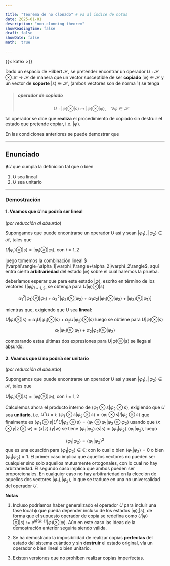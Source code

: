 ```yaml
---

title: "Teorema de no clonado" # va al índice de notas
date: 2025-01-01
description: "non-clonning theorem" 
showReadingTime: false
draft: false
showDate: false
math:  true  

---
```


{{< katex >}}


Dado un espacio de Hilbert $\mathscr{H}$, se pretender encontrar un operador  $U:\mathscr{H}\otimes \mathscr{H}\longrightarrow\mathscr{H}$ de manera que un vector susceptible de ser  **copiado** $|\varphi\rangle\in\mathscr{H}$ y un vector  de **soporte**  $|s\rangle\in\mathscr{H}$, (ambos vectores son de norma 1) se tenga 

> ##### operador de copiado
> $$
U:|\varphi\rangle\otimes |s\rangle\longmapsto|\varphi\rangle\otimes |\varphi\rangle, \quad \forall \varphi \in \mathscr{H}
$$


tal operador se dice que **realiza**  el procedimiento de copiado sin destruir el estado que pretende copiar, i.e. $|\varphi\rangle$.

En las condiciones anteriores se puede demostrar que 


----

## Enunciado 
$\nexists U$ que cumpla la definición tal que o bien 

1. $U$ sea lineal 
2. $U$ sea unitario

---

### Demostración

#### 1. Veamos que $U$ no podría ser lineal
(*por reducción al absurdo*)

Supongamos que puede encontrarse un operador $U$ así y sean $|\varphi_1\rangle$, $|\varphi_2\rangle\in \mathscr{H}$, tales que 

$U|\varphi_i\rangle\otimes|s\rangle=|\varphi_i\rangle\otimes|\varphi_i\rangle$, con $i=1,2$

luego tomemos la combinación lineal $
|\varphi\rangle=\alpha_1|\varphi_1\rangle+\alpha_2|\varphi_2\rangle$, aquí entra cierta **arbitrariedad** del estado $|\varphi\rangle$ sobre el cual haremos la prueba. 

deberíamos esperar que para este estado $|\varphi\rangle$, escrito en término de los vectores $\{|\varphi_i\}_{i=1,2}$, se obtenga para $U|\varphi\rangle\otimes|s\rangle$ 

$$
\alpha_1^2|\varphi_1\rangle\otimes|\varphi_1\rangle+\alpha_2^2|\varphi_2\rangle\otimes|\varphi_2\rangle + \alpha_1\alpha_2\Big[|\varphi_1\rangle\otimes|\varphi_2\rangle+|\varphi_2\rangle\otimes|\varphi_1\rangle\Big]
$$

mientras que, exigiendo que $U$ sea **lineal**: 

$U|\varphi\rangle\otimes|s\rangle=\alpha_1U|\varphi_1\rangle\otimes|s\rangle+\alpha_2U|\varphi_2\rangle\otimes|s\rangle$ luego se obtiene para $U|\varphi\rangle\otimes|s\rangle$

$$
\alpha_1|\varphi_1\rangle\otimes|\varphi_1\rangle+\alpha_2|\varphi_2\rangle\otimes|\varphi_2\rangle
$$

comparando estas últimas dos expresiones para $U|\varphi\rangle\otimes|s\rangle$ se llega al absurdo.


#### 2. Veamos que $U$ no podría ser unitario 
(*por reducción al absurdo*)

Supongamos que puede encontrarse un operador $U$ así y sean $|\varphi_1\rangle$, $|\varphi_2\rangle\in \mathscr{H}$, tales que 

$U|\varphi_i\rangle\otimes|s\rangle=|\varphi_i\rangle\otimes|\varphi_i\rangle$, con $i=1,2$

Calculemos ahora el producto interno de $\langle \varphi_1\otimes s|\varphi_2\otimes s\rangle$, exigiendo que $U$ sea **unitario**, i.e. $U^{\dagger}U=I$: $\langle \varphi_1\otimes s|\varphi_2\otimes s\rangle =\langle \varphi_1\otimes s|I|\varphi_2\otimes s\rangle$ que finalmente es $\langle \varphi_1\otimes s|U^{\dagger}U|\varphi_2\otimes s\rangle=\langle \varphi_1\otimes \varphi_1|\varphi_2\otimes \varphi_2\rangle$
usando que $\langle x\otimes y|z\otimes w\rangle=\langle x|z\rangle.\langle y|w\rangle$ 
se tiene 
$\langle \varphi_1 |\varphi_2\rangle.\langle s |s\rangle =\langle \varphi_1 |\varphi_2\rangle.\langle \varphi_1 |\varphi_2\rangle$, luego 

$$
\langle\varphi_1 |\varphi_2\rangle=
\langle \varphi_1 |\varphi_2\rangle^2
$$ 
que es una ecuación para  $\langle \varphi_1 |\varphi_2\rangle\in \mathbb{C}$; con lo cual o bien $\langle \varphi_1 |\varphi_2\rangle=0$ o bien $\langle \varphi_1 |\varphi_2\rangle=1$. El primer caso implica que aquellos vectores no pueden ser cualquier sino solo aquellos mutuamente ortogonales, con lo cual no hay arbitrariedad. El segundo caso implica que ambos pueden  ser proporcionales. En cualquier caso no hay arbitrariedad en la elección de aquellos dos vectores $| \varphi_1 \rangle,|\varphi_2\rangle$, lo que se traduce en una no universalidad del operador $U$.

**Notas**

1. Incluso podríamos haber generalizado el operador $U$ para incluir una fase local $\phi$ que pueda depender incluso de los estados $|\varphi\rangle,|s \rangle$, de forma que el supuesto operador de copia se redefina como $U|\varphi\rangle\otimes|s\rangle:=e^{i\phi(\varphi,s)}|\varphi\rangle\otimes|\varphi\rangle$. Aún en este caso las ideas de la demostración anterior seguiría siendo válida. 

2.  Se ha demostrado la imposibilidad de realizar copias **perfectas**  del estado del sistema cuántico y sin **destruir** el estado original, vía un operador o bien lineal o bien unitario.

3. Existen versiones que no prohíben  realizar copias imperfectas.

 